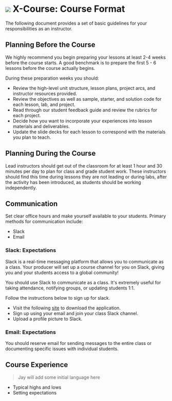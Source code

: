 # ![](https://ga-dash.s3.amazonaws.com/production/assets/logo-9f88ae6c9c3871690e33280fcf557f33.png) X-Course: Course Format

The following document provides a set of basic guidelines for your responsibilities as an instructor.

## Planning Before the Course

We highly recommend you begin preparing your lessons at least 2-4 weeks before the course starts. A good benchmark is to prepare the first 5 - 6 lessons before the course actually begins.

During these preparation weeks you should:

- Review the high-level unit structure, lesson plans, project arcs, and instructor resources provided.
- Review the objectives as well as sample, starter, and solution code for each lesson, lab, and project.
- Read through our student feedback guide and review the rubrics for each project.
- Decide how you want to incorporate your experiences into lesson materials and deliverables.
- Update the slide decks for each lesson to correspond with the materials you plan to teach.


## Planning During the Course

Lead instructors should get out of the classroom for at least 1 hour and 30 minutes per day to plan for class and grade student work.  These instructors should find this time during lessons they are not leading or during labs, after the activity has been introduced, as students should be working independently.


## Communication

Set clear office hours and make yourself available to your students. Primary methods for communication include:

- Slack
- Email

### Slack: Expectations

Slack is a real-time messaging platform that allows you to communicate as a class. Your producer will set up a course channel for you on Slack, giving you and your students access to a global community!

You should use Slack to communicate as a class. It's extremely useful for taking attendance, notifying groups, or updating students 1:1.

Follow the instructions below to sign up for slack.

* Visit the following [site](https://slack.com/downloads) to download the application.
* Sign up using your email and join your class Slack channel.
* Upload a profile picture to Slack.

### Email: Expectations

You should reserve email for sending messages to the entire class or documenting specific issues with individual students.


## Course Experience

> Jay will add some initial language here

- Typical highs and lows
- Setting expectations
